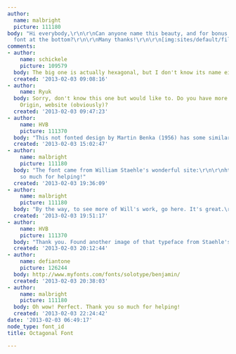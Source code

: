 ```yaml
---
author:
  name: malbright
  picture: 111180
body: "Hi everybody,\r\n\r\nCan anyone name this beauty, and for bonus points, the
  font at the bottom?\r\n\r\nMany thanks!\r\n\r\n[img:sites/default/files/old-images/octagonalfont_5215.jpg]"
comments:
- author:
    name: schickele
    picture: 109579
  body: The big one is actually hexagonal, but I don't know its name either.
  created: '2013-02-03 09:08:16'
- author:
    name: Ryuk
  body: Sorry, don't know this one but would like to. Do you have more information?
    Origin, website (obviously)?
  created: '2013-02-03 09:47:23'
- author:
    name: HVB
    picture: 111370
  body: "This not fonted design by Martin Benka (1956) has some similarities ..\r\nhttp://luc.devroye.org/fonts-62820.html"
  created: '2013-02-03 15:02:47'
- author:
    name: malbright
    picture: 111180
  body: "The font came from William Staehle's wonderful site:\r\n\r\nhttp://silhouettemasterpiecetheater.com/silent-night/\r\n\r\nThanks
    so much for helping!"
  created: '2013-02-03 19:36:09'
- author:
    name: malbright
    picture: 111180
  body: "By the way, to see more of Will's work, go here. It's great.\r\n\r\nhttp://willco.co"
  created: '2013-02-03 19:51:17'
- author:
    name: HVB
    picture: 111370
  body: "Thank you. Found another image of that typeface from Staehle's site.\r\nhttp://silhouettemasterpiecetheater.com/wp-content/uploads/2013/01/upsell_a_holidaycard.png"
  created: '2013-02-03 20:12:44'
- author:
    name: defiantone
    picture: 126244
  body: http://www.myfonts.com/fonts/solotype/benjamin/
  created: '2013-02-03 20:38:03'
- author:
    name: malbright
    picture: 111180
  body: Oh wow! Perfect. Thank you so much for helping!
  created: '2013-02-03 22:24:42'
date: '2013-02-03 06:49:17'
node_type: font_id
title: Octagonal Font

---
```

